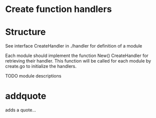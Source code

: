
# Create function handlers

# Structure
See interface CreateHandler in ./handler for definition of a module

Each module should implement the function New() CreateHandler for retrieving their handler. This function will be called for each module by create.go to initialize the handlers.


TODO module descriptions

# addquote

adds a quote...
